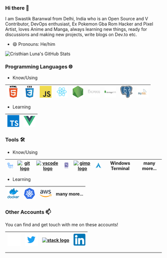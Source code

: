 ### Hi there 👋

I am Swastik Baranwal from Delhi, India who is an Open Source and V Contributor, DevOps enthusiast, Ex Pokemon Gba Rom Hacker and Pixel Artist, loves Anime and Manga, always learning new things, ready for discussions and making new projects, write blogs on Dev.to etc.

- 😄 Pronouns: He/him

![Cristhian Luna's GitHub Stats](https://github-readme-stats.vercel.app/api?username=TribilinYT&show_icons=true&include_all_commits=true)


### Programming Languages 🌐

- Know/Using

|[<img src="https://raw.githubusercontent.com/github/explore/80688e429a7d4ef2fca1e82350fe8e3517d3494d/topics/html/html.png" alt="javascript logo" width="38">](https://golang.org/)|[<img src="https://raw.githubusercontent.com/github/explore/80688e429a7d4ef2fca1e82350fe8e3517d3494d/topics/css/css.png" alt="javascript logo" width="38">](https://golang.org/)|[<img src="https://raw.githubusercontent.com/github/explore/80688e429a7d4ef2fca1e82350fe8e3517d3494d/topics/javascript/javascript.png" alt="javascript logo" width="38">](https://golang.org/)|[<img src="https://raw.githubusercontent.com/github/explore/80688e429a7d4ef2fca1e82350fe8e3517d3494d/topics/react/react.png" alt="go logo" width="38">](https://golang.org/)|[<img src="https://raw.githubusercontent.com/github/explore/80688e429a7d4ef2fca1e82350fe8e3517d3494d/topics/nodejs/nodejs.png" alt="go logo" width="38">](https://golang.org/)|[<img src="https://raw.githubusercontent.com/github/explore/80688e429a7d4ef2fca1e82350fe8e3517d3494d/topics/express/express.png" alt="go logo" width="38">](https://golang.org/)|[<img src="https://raw.githubusercontent.com/github/explore/80688e429a7d4ef2fca1e82350fe8e3517d3494d/topics/mongodb/mongodb.png" alt="go logo" width="38">](https://golang.org/)|[<img src="https://raw.githubusercontent.com/github/explore/80688e429a7d4ef2fca1e82350fe8e3517d3494d/topics/postgresql/postgresql.png" alt="go logo" width="38">](https://golang.org/)|[<img src="https://raw.githubusercontent.com/github/explore/80688e429a7d4ef2fca1e82350fe8e3517d3494d/topics/mysql/mysql.png" alt="go logo" width="38">](https://golang.org/)|
|---|---|---|---|---|---|---|---|---|



- Learning

|[<img src="https://raw.githubusercontent.com/github/explore/80688e429a7d4ef2fca1e82350fe8e3517d3494d/topics/typescript/typescript.png" alt="javascript logo" width="38">](https://golang.org/)|[<img src="https://raw.githubusercontent.com/github/explore/80688e429a7d4ef2fca1e82350fe8e3517d3494d/topics/vue/vue.png" alt="javascript logo" width="38">](https://golang.org/)|
|---|---|

### Tools 🛠️

- Know/Using

| [<img src="https://raw.githubusercontent.com/Delta456/Delta456/master/img/actions.png" alt="actions logo" width="38">](https://github.com/features/actions) | [<img src="https://raw.githubusercontent.com/Delta456/Delta456/master/img/git.png" alt="git logo" width="38">](https://git-scm.com/) | [<img src="https://raw.githubusercontent.com/Delta456/Delta456/master/img/vscode.png" alt="vscode logo" width="38">](https://code.visualstudio.com/) | [<img src="https://raw.githubusercontent.com/TribilinYT/TribilinYT/master/img/heroku.png" alt="heroku logo" width="38">](https://www.aseprite.org/) | [<img src="https://raw.githubusercontent.com/Delta456/Delta456/master/img/gimp.png" alt="gimp logo" width="38">](https://www.gimp.org/)  |  [<img src="https://raw.githubusercontent.com/TribilinYT/TribilinYT/master/img/archlinux.png" alt="arch Linux logo" width="38">](https://travis-ci.org/)| Windows Terminal | many more...
|---|---|---|---|---|---|---|---|

- Learning

| [<img src="https://raw.githubusercontent.com/github/explore/80688e429a7d4ef2fca1e82350fe8e3517d3494d/topics/docker/docker.png" alt="docker logo" width="38">](https://www.docker.com/) |[<img src="https://raw.githubusercontent.com/github/explore/80688e429a7d4ef2fca1e82350fe8e3517d3494d/topics/kubernetes/kubernetes.png" alt="kubernetes logo" width="38">](https://kubernetes.io/) | [<img src="https://raw.githubusercontent.com/Delta456/Delta456/master/img/aws.png" alt="aws logo" width="38">](https://aws.amazon.com/) | many more...
|---|---|---|---|

### Other Accounts 📫

You can find and get touch with me on these accounts!

| [<img src="https://raw.githubusercontent.com/Delta456/Delta456/master/img/github.png" alt="github logo" width="42">](https://github.com/TribilinYT) |[<img src="https://raw.githubusercontent.com/Delta456/Delta456/master/img/twitter.png" alt="twitter logo" width="42">](https://twitter.com/DevCLuna) | [<img src="https://raw.githubusercontent.com/Delta456/Delta456/master/img/stack.svg" alt="stack logo" width="38">](https://stackoverflow.com/users/15340518/cristhian-a-luna) | [<img src="https://raw.githubusercontent.com/TribilinYT/TribilinYT/master/img/linkedin.png" alt="linkedin logo" width="38">](https://www.linkedin.com/in/cluna1997/)|
|---|---|---|---|
---
